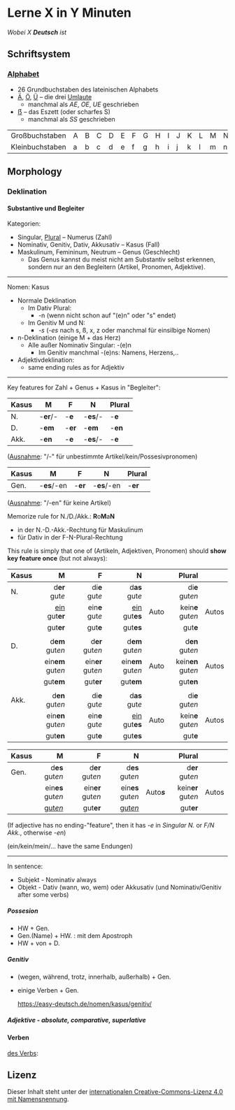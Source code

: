 # Lerne X in Y Minuten

*Wobei X **Deutsch** ist*

## Schriftsystem

### [Alphabet](https://de.wikipedia.org/wiki/Deutsches_Alphabet)

- 26 Grundbuchstaben des lateinischen Alphabets
- [Ä](https://de.wikipedia.org/wiki/%C3%84), [Ö](https://de.wikipedia.org/wiki/Ö), [Ü](https://de.wikipedia.org/wiki/%C3%9C) – die drei [Umlaute](https://de.wikipedia.org/wiki/Umlaut)
  - manchmal als *AE*, *OE*, *UE* geschrieben
- [ẞ](https://de.wikipedia.org/wiki/%C3%9F) – das Eszett (oder scharfes S)
  - manchmal als *SS* geschrieben

|  |  |  |  |  |  |  |  |  |  |  |  |  |  |  |  |  |  |  |  |  |  |  |  |  |  |  |  |  |  |  |
| --------------- |---|---|---|---|---|---|---|---|---|---|---|---|---|---|---|---|---|---|---|---|---|---|---|---|---|---|---|---|---|---|
| Großbuchstaben  | A | B | C | D | E | F | G | H | I | J | K | L | M | N | O | P | Q | R | S | T | U | V | W | X | Y | Z | Ä | Ö | Ü | ẞ |
| Kleinbuchstaben | a | b | c | d | e | f | g | h | i | j | k | l | m | n | o | p | q | r | s | t | u | v | w | x | y | z | ä | ö | ü | ß |

<!-- ## Phonetik

https://deutsch.info/grammar/phonetics?hl=de

  - S ...
  - W sounds like English V: Wasser (water)
  - V often sounds like English F: Vater (father)
  - Ch: A soft sound, like in ich (I) or hard, like in Bach.

https://de.wikipedia.org/wiki/Umlaut

https://de.wikipedia.org/wiki/Digraph_(Linguistik)#Beispiele Digraph

https://www.dinmedia.de/de/norm/din-5009/352073096

## Verantwortete

https://de.wikipedia.org/wiki/Rat_f%C3%BCr_deutsche_Rechtschreibung -->

## Morphology

### Deklination

#### Substantive und Begleiter

<!-- https://deutsch.info/grammar/nouns -->
<!-- https://de.wikipedia.org/wiki/Grammatische_Kategorie#Grammatische_Kategorien_des_Nomens -->
<!-- https://de.wikipedia.org/wiki/Genus#Kategorien,_Flexion,_Kongruenz -->

Kategorien:
- Singular, [Plural](https://www.scribbr.de/substantive/plural/) – Numerus (Zahl)
- Nominativ, Genitiv, Dativ, Akkusativ – Kasus (Fall)
- Maskulinum, Femininum, Neutrum – Genus (Geschlecht)
  - Das Genus kannst du meist nicht am Substantiv selbst erkennen, sondern nur an den Begleitern (Artikel, Pronomen, Adjektive).

<!-- ***

Nomen: Zahl

Plural:
https://www.scribbr.de/substantive/plural/ -->

<!-- ***

Nomen: Genus

Das Genus kannst du meist nicht am Substantiv selbst erkennen, sondern nur an den Begleitern (Artikel, Pronomen, Adjektive). -->

***

Nomen: Kasus

<!-- https://www.wirtschaftsdeutsch.de/lehrmaterialien/grammatik-nomen-a.pdf -->
<!-- https://www.lernhelfer.de/schuelerlexikon/deutsch/artikel/deklination-des-substantivs#/ -->

- Normale Deklination
  - Im Dativ Plural:
    - -n (wenn nicht schon auf "(e)n" oder "s" endet)
  - Im Genitiv M und N:
    - *-s* (*-es* nach s, ß, x, z oder manchmal für einsilbige Nomen)
- n-Deklination (einige M + das Herz)
  - Alle außer Nominativ Singular: -(e)n
    - Im Genitiv manchmal -(e)ns: Namens, Herzens,..
- Adjektivdeklination:
  - same ending rules as for Adjektiv

***

Key features for Zahl + Genus + Kasus in "Begleiter":

|Kasus|M      |F  |N      |Plural|
|-----|-------|---|-------|---|
|N.   |-**er**/-  |-**e** |-**es**/-  |-**e** |
|D.   |-**em**    |-**er**|-**em**    |-**en**|
|Akk. |-**en** 	  |-**e** |-**es**/-  |-**e** |

(<ins>Ausnahme</ins>: "/-" für unbestimmte Artikel/kein/Possesivpronomen)

|Kasus|M      |F  |N      |Plural|
|-----|-------|---|-------|---|
|Gen. |-**es**/-en|-**er**|-**es**/-en|-**er**|

(<ins>Ausnahme</ins>: "/-en" für keine Artikel)

Memorize rule for N./D./Akk.: **R**o**M**a**N**
  - in der N.-D.-Akk.-Rechtung für Maskulinum 
  - für Dativ in der F-N-Plural-Rechtung

This rule is simply that one of (Artikeln, Adjektiven, Pronomen) should **show key feature once** (but not always):

|Kasus|M                      | |F                     | |N                     | |Plural              |     |
|-----|----------------------:|-|---------------------:|-|---------------------:|-|-------------------:|-----|
|N.   |d**er**       gut*e*   | |di**e**      gut*e*   | |d**as**      gut*e*   | |di**e**    gut*en*  |     |
|     |<ins>ein</ins> gut**er**| |ein**e**     gut*e*   | |<ins>ein</ins> gut**es**|Auto|kein**e**  gut*en*  |Autos|
|     |              gut**er**| |             gut**e** | |             gut**es**| |           gut**e** |     |
||||||||||
|D.   |d**em**       gut*en*  | |d**er**      gut*en*  | |d**em**      gut*en*  | |d**en**    gut*en*  |     |
|     |ein**em**     gut*en*  | |ein**er**    gut*en*  | |ein**em**    gut*en*  |Auto|kein**en** gut*en*  |Autos|
|     |              gut**em**| |             gut**er**| |             gut**em**| |           gut**en**|     |
||||||||||
|Akk. |d**en**       gut*en*  | |di**e**      gut*e*   | |d**as**      gut*e*   | |di**e**    gut*en* |     |
|     |ein**en**     gut*en*  | |ein**e**     gut*e*   | |<ins>ein</ins> gut**es**|Auto|kein**e**  gut*en* |Autos|
|     |              gut**en**| |             gut**e** | |             gut**es**| |           gut**e** |     |

|Kasus|M                      | |F                     | |N                     | |Plural              |     |
|-----|----------------------:|-|---------------------:|-|---------------------:|-|-------------------:|-----|
|Gen. |d**es**       gut*en*| |d**er**      gut*en*  | |d**es**      gut*en*| |d**er**    gut*en*  |     |
|     |ein**es**     gut*en*| |ein**er**    gut*en*  | |ein**es**    gut*en*|Auto***s***|kein**er** gut*en* |Autos|
|     |   <ins>gut*en*</ins>| |             gut**er**| |  <ins>gut*en*</ins>| |           gut**er**|     |

(If adjective has no ending-"feature", then it has *-e* in *Singular N.* or *F/N Akk.*, otherwise *-en*)

(ein/kein/mein/... have the same Endungen)

***

In sentence:
- Subjekt - Nominativ always
- Objekt - Dativ (wann, wo, wem) oder Akkusativ (und Nominativ/Genitiv after some verbs)

##### Possesion

- HW + Gen.
- Gen.(Name) + HW. : mit dem Apostroph
- HW + von + D. 

##### Genitiv

- (wegen, während, trotz, innerhalb, außerhalb) + Gen.
- einige Verben + Gen.

  https://easy-deutsch.de/nomen/kasus/genitiv/

##### Adjektive - absolute, comparative, superlative

#### Verben

[des Verbs](https://de.wikipedia.org/wiki/Grammatische_Kategorie#Grammatische_Kategorien_des_Verbs):

## Lizenz

Dieser Inhalt steht unter der [internationalen Creative-Commons-Lizenz 4.0 mit Namensnennung][cc-by].

[cc-by]: https://creativecommons.org/licenses/by/4.0/deed.de
